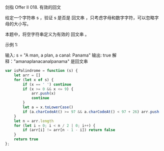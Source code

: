 剑指 Offer II 018. 有效的回文

给定一个字符串 s ，验证 s 是否是 回文串 ，只考虑字母和数字字符，可以忽略字母的大小写。

本题中，将空字符串定义为有效的 回文串 。

 

示例 1:

输入: s = "A man, a plan, a canal: Panama"
输出: true
解释："amanaplanacanalpanama" 是回文串
```js
var isPalindrome = function (s) {
    let arr = []
    for (let x of s) {
        if (x == ' ') continue
        if (x >= 0 && x <= 9) {
            arr.push(x)
            continue
        }
        let a = x.toLowerCase()
        if (a.charCodeAt() >= 97 && a.charCodeAt() < 97 + 26) arr.push(a)
    }
    let n = arr.length
    for (let i = 0; i < n / 2 | 0; i++) {
        if (arr[i] != arr[n - 1 - i]) return false
    }
    return true
};
```